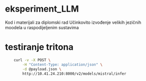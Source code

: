 # eksperiment_LLM
Kod i materijali za diplomski rad Učinkovito izvođenje velikih jezičnih moodela u raspodijeljenim sustavima


# testiranje tritona

```bash
    curl -v -X POST \
        -H "Content-Type: application/json" \
        -d @payload.json \
        http://10.41.24.210:8000/v2/models/mistral/infer
```